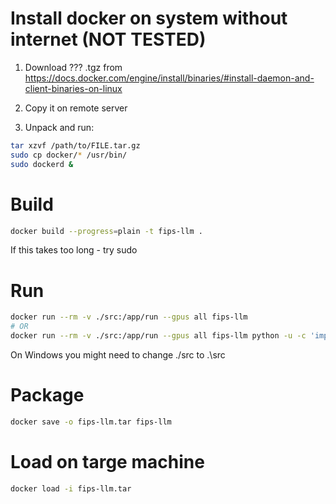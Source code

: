 # Install docker on system without internet (NOT TESTED)

1) Download ??? .tgz from https://docs.docker.com/engine/install/binaries/#install-daemon-and-client-binaries-on-linux

2) Copy it on remote server

3) Unpack and run:

``` bash
tar xzvf /path/to/FILE.tar.gz
sudo cp docker/* /usr/bin/
sudo dockerd &
```

# Build

```bash
docker build --progress=plain -t fips-llm .
```

If this takes too long - try sudo

# Run

```bash
docker run --rm -v ./src:/app/run --gpus all fips-llm
# OR
docker run --rm -v ./src:/app/run --gpus all fips-llm python -u -c 'import torch; print(torch.cuda.is_available()); from main import main; main()'

```

On Windows you might need to change ./src to .\src

# Package

```bash
docker save -o fips-llm.tar fips-llm
```

# Load on targe machine

```bash
docker load -i fips-llm.tar
```


